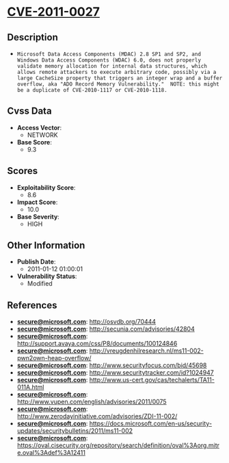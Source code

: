 
# [CVE-2011-0027](http://osvdb.org/70444)

## Description

- `Microsoft Data Access Components (MDAC) 2.8 SP1 and SP2, and Windows Data Access Components (WDAC) 6.0, does not properly validate memory allocation for internal data structures, which allows remote attackers to execute arbitrary code, possibly via a large CacheSize property that triggers an integer wrap and a buffer overflow, aka "ADO Record Memory Vulnerability."  NOTE: this might be a duplicate of CVE-2010-1117 or CVE-2010-1118.`

## Cvss Data

- **Access Vector**:
  - NETWORK
- **Base Score**:
  - 9.3

## Scores

- **Exploitability Score**:
  - 8.6
- **Impact Score**:
  - 10.0
- **Base Severity**:
  - HIGH

## Other Information

- **Publish Date**:
  - 2011-01-12 01:00:01
- **Vulnerability Status**:
  - Modified

## References

- **secure@microsoft.com**: http://osvdb.org/70444
- **secure@microsoft.com**: http://secunia.com/advisories/42804
- **secure@microsoft.com**: http://support.avaya.com/css/P8/documents/100124846
- **secure@microsoft.com**: http://vreugdenhilresearch.nl/ms11-002-pwn2own-heap-overflow/
- **secure@microsoft.com**: http://www.securityfocus.com/bid/45698
- **secure@microsoft.com**: http://www.securitytracker.com/id?1024947
- **secure@microsoft.com**: http://www.us-cert.gov/cas/techalerts/TA11-011A.html
- **secure@microsoft.com**: http://www.vupen.com/english/advisories/2011/0075
- **secure@microsoft.com**: http://www.zerodayinitiative.com/advisories/ZDI-11-002/
- **secure@microsoft.com**: https://docs.microsoft.com/en-us/security-updates/securitybulletins/2011/ms11-002
- **secure@microsoft.com**: https://oval.cisecurity.org/repository/search/definition/oval%3Aorg.mitre.oval%3Adef%3A12411
